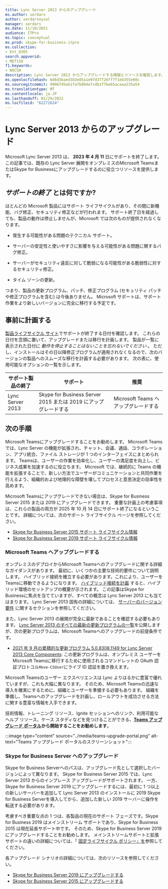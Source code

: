 ```yaml
---
title: Lync Server 2013 からのアップグレード
ms.author: serdars
author: serdarsoysal
manager: serdars
ms.date: 11/10/2021
audience: ITPro
ms.topic: conceptual
ms.prod: skype-for-business-itpro
ms.collection:
- Ent_O365
search.appverid:
- MET150
f1.keywords:
- NOCSH
description: Lync Server 2013 からアップグレードする情報とリソースを確認します。 サポートは 2023 年 4 月 11 日に終了します。
ms.openlocfilehash: 6d6d3baed383e85a1e97d37726ff7f1eb355e98c
ms.sourcegitcommit: 99067d5eb1fa7b094e7cdb1f7be65acaaa235a54
ms.translationtype: MT
ms.contentlocale: ja-JP
ms.lasthandoff: 01/29/2022
ms.locfileid: "62271624"
---
```

# <a name="upgrading-from-lync-server-2013"></a>Lync Server 2013 からのアップグレード

Microsoft Lync Server 2013 は、 **2023 年 4 月 11** 日にサポートを終了します。 この記事では、既存の Lync Server 展開をオンプレミスのMicrosoft TeamsまたはSkype for Businessにアップグレードするのに役立つリソースを提供します。

## <a name="what-is-end-of-support"></a>*サポートの終了* とは何ですか?

ほとんどの Microsoft 製品にはサポート ライフサイクルがあり、その間に新機能、バグ修正、セキュリティ修正などが行われます。 サポート終了日を経過しても、製品の動作は停止しませんが、Microsoft では次のものが提供されなくなります。

- 発生する可能性がある問題のテクニカル サポート。

- サーバーの安定性と使いやすさに影響を与える可能性がある問題に関するバグ修正。

- サーバーがセキュリティ違反に対して脆弱になる可能性がある脆弱性に対するセキュリティ修正。

- タイム ゾーンの更新。

つまり、製品の更新プログラム、パッチ、修正プログラム (セキュリティ パッチや修正プログラムを含む) は今後ありません。 Microsoft サポートは、サポート作業をより新しいバージョンに完全に移行する予定です。

## <a name="plan-ahead"></a>事前に計画する

[製品ライフサイクル サイト](/lifecycle/products/lync-server-2013)でサポートが終了する日付を確認します。 これらの日付を念頭に置いて、アップグレードまたは移行を計画します。 製品が一覧に表示された日付に *動作を停止することはないことを忘れないでください* 。 ただし、インストールはその日以降修正プログラムが適用されなくなるので、次のバージョンの製品へのスムーズな移行を計画する必要があります。 次の表に、使用可能なオプションの一覧を示します。

|サポート製品の終了|サポート|推奨|
|---|---|---|
|Lync Server 2013|Skype for Business Server 2015 または 2019 にアップグレードする|Microsoft Teams へアップグレードする

## <a name="whats-next"></a>次の手順

Microsoft Teamsにアップグレードすることをお勧めします。 Microsoft Teamsでは、Lync Server の機能が拡張され、チャット、会議、通話、コラボレーション、アプリ統合、ファイル ストレージが 1 つのインターフェイスにまとめられます。 Teamsは、ユーザーの作業を効率化し、ユーザーの満足度を向上し、ビジネス成果を加速するのに役立ちます。 Microsoft では、継続的に Teams の機能を拡張することで、新しい方法でユーザーがコミュニケーションと共同作業を行えるよう、組織的および地理的な障壁を壊してプロセスと意思決定の効率性を高めます。

Microsoft Teamsにアップグレードできない場合は、Skype for Business Server 2015 または 2019 にアップグレードできます。 重要な計画上の考慮事項は、これらの製品の両方が 2025 年 10 月 14 日にサポート終了になるということです。 詳細については、次のサポート ライフサイクル ページを参照してください。

- [Skype for Business Server 2015 サポート ライフサイクル情報](/lifecycle/products/skype-for-business-server-2015)
- [Skype for Business Server 2019 サポート ライフサイクル情報](/lifecycle/products/skype-for-business-server-2019)

### <a name="upgrade-to-microsoft-teams"></a>Microsoft Teams へアップグレードする

オンプレミスのデプロイからMicrosoft Teamsへのアップグレードに関する詳細なガイダンスがあります。 最初に、いくつかの主要な技術的要件について説明します。 ハイブリッド接続を確立する必要があります。これにより、ユーザーをTeamsに移動できるようになります。 [ハイブリッド接続を計画](/SkypeForBusiness/hybrid/plan-hybrid-connectivity) すると、ハイブリッド環境のセットアップの概要が示されます。 この記事はSkype for Businessに焦点を当てていますが、すべての概念は Lync Server 2013 にも当てはまります。 Lync Server 2013 固有の詳細については、 [サーバーのバージョン要件](/SkypeForBusiness/hybrid/plan-hybrid-connectivity#server-version-requirements) に関するセクションを参照してください。

また、Lync Server 2013 の展開が完全に最新であることを確認する必要もあります。 [Lync Server 2013 のすべての最新の更新プログラムの一覧](https://support.microsoft.com/topic/updates-for-lync-server-2013-a2a042ac-79f0-2665-7453-0a541fb25164)を公開しますが、次の更新プログラムは、Microsoft Teamsへのアップグレードの前提条件です。

- [2021 年 9 月の累積的な更新プログラム 5.0.8308.1149 for Lync Server 2013 Core Components](https://support.microsoft.com/topic/september-2021-cumulative-update-5-0-8308-1149-for-lync-server-2013-core-components-6755903a-fc9a-44d2-b835-2a6d01f14043): この更新プログラムは、オンプレミス ユーザーをMicrosoft Teamsに移行するために使用されるコマンドレットの OAuth 認証プロトコル`Move-CSUser`にライブ ID 認証を置き換えます。

Microsoft Teamsのユーザー エクスペリエンスは Lync よりはるかに豊富で優れていますが、これも大幅に異なります。 そのため、Microsoft Teamsの迅速な導入を確実にするために、組織とユーザーを準備する必要もあります。 組織を準備し、Teamsへのアップグレードを計画し、ロールアウトを成功させる方法に関する豊富な情報を入手できます。

技術情報、トレーニング リソース、Ignite セッションへのリンク、利用可能なヘルプ リソース、ケース スタディなどを見つけることができる、**[Teams アップグレード ポータル](/MicrosoftTeams/upgrade-skype-teams)から開始することをお勧めします**。

:::image type="content" source="../media/teams-upgrade-portal.png" alt-text="Teams アップグレード ポータルのスクリーンショット":::

### <a name="upgrade-to-skype-for-business-server"></a>Skype for Business Server へのアップグレード

Skype for Business Serverへのパスは、アップグレード先として選択したバージョンによって異なります。 Skype for Business Server 2015 では、Lync Server 2013 からのインプレース アップグレードがサポートされます。 一方、Skype for Business Server 2019 にアップグレードするには、最初に 1 つ以上の新しいサーバーを追加して Lync Server 2013 のインストールに 2019 Skype for Business Serverを導入してから、追加した新しい 2019 サーバーに操作を転送する必要があります。

考慮すべき重要な点の 1 つは、各製品の現在のサポート フェーズです。Skype for Business 2019 はメインストリーム サポートであり、Skype for Business 2015 は現在延長サポート中です。  そのため、Skype for Business Server 2019 にアップグレードすることをお勧めします。 メインストリームサポートと拡張サポートの違いの詳細については、「 [固定ライフサイクル ポリシー」を](/lifecycle/policies/fixed)参照してください。

各アップグレード シナリオの詳細については、次のリソースを参照してください。

- [Skype for Business Server 2019 にアップグレードする](/skypeforbusiness/migration/migration-to-skype-for-business-server-2019)
- [Skype for Business Server 2015 にアップグレードする](/skypeforbusiness/deploy/upgrade-to-skype-for-business-server)
